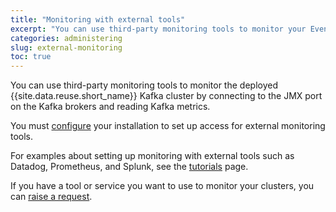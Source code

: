 ```yaml
---
title: "Monitoring with external tools"
excerpt: "You can use third-party monitoring tools to monitor your Event Streams Kafka cluster."
categories: administering
slug: external-monitoring
toc: true
---
```


You can use third-party monitoring tools to monitor the deployed {{site.data.reuse.short_name}} Kafka cluster by connecting to the JMX port on the Kafka brokers and reading Kafka metrics.

You must [configure](../../installing/configuring/#configuring-external-monitoring-through-jmx) your installation to set up access for external monitoring tools.

For examples about setting up monitoring with external tools such as Datadog, Prometheus, and Splunk, see the [tutorials](../../tutorials/) page.

If you have a tool or service you want to use to monitor your clusters, you can [raise a request](../../support/#suggest-a-feature).
